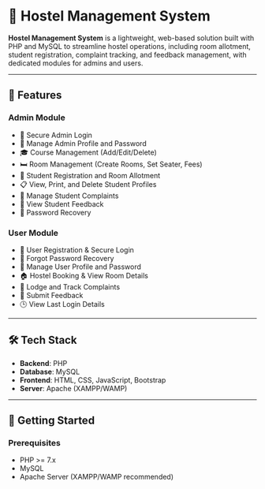 # 🏨 Hostel Management System

**Hostel Management System** is a lightweight, web-based solution built with PHP and MySQL to streamline hostel operations, including room allotment, student registration, complaint tracking, and feedback management, with dedicated modules for admins and users.

---

## 🔧 Features

### Admin Module
- 🔐 Secure Admin Login
- 👤 Manage Admin Profile and Password
- 🎓 Course Management (Add/Edit/Delete)
- 🛏️ Room Management (Create Rooms, Set Seater, Fees)
- 📝 Student Registration and Room Allotment
- 📋 View, Print, and Delete Student Profiles
- 📢 Manage Student Complaints
- 💬 View Student Feedback
- 🔑 Password Recovery

### User Module
- 📝 User Registration & Secure Login
- 🔑 Forgot Password Recovery
- 👤 Manage User Profile and Password
- 🏠 Hostel Booking & View Room Details
- 📢 Lodge and Track Complaints
- 💬 Submit Feedback
- 🕒 View Last Login Details

---

## 🛠️ Tech Stack

- **Backend**: PHP
- **Database**: MySQL
- **Frontend**: HTML, CSS, JavaScript, Bootstrap
- **Server**: Apache (XAMPP/WAMP)

---

## 🚀 Getting Started

### Prerequisites
- PHP >= 7.x
- MySQL
- Apache Server (XAMPP/WAMP recommended)
